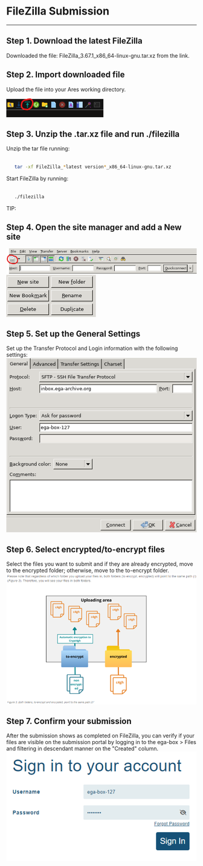 # FileZilla Submission


------------------------

## Step 1. Download the latest FileZilla

Downloaded the file: FileZilla_3.67.1_x86_64-linux-gnu.tar.xz from the link.

## Step 2. Import downloaded file

Upload the file into your Ares working directory.

![Upload icon in the Ares](images/Upload.png)

## Step 3. Unzip the .tar.xz file and run ./filezilla

Unzip the tar file running:
```bash

   tar -xf FileZilla_*latest version*_x86_64-linux-gnu.tar.xz 
```
Start FileZilla by running:
```bash

   ./filezilla 
```
TIP:
## Step 4. Open the site manager and add a New site
![Site manager icon highlighted](images/SiteManager.png)
![Site manager options](images/Options.png)

## Step 5. Set up the General Settings
Set up the Transfer Protocol and Login information with the following settings:
![General settings for transfer protocol and login](images/Settings.png)

## Step 6. Select encrypted/to-encrypt files 
Select the files you want to submit and if they are already encrypted, move to the encrypted folder; otherwise, move to the to-encrypt folder.
![encrypted/to-encrypt folders](images/encrypted.png)

## Step 7. Confirm your submission
After the submission shows as completed on FileZilla, you can verify if your files are visible on the submission portal by logging in to the ega-box > Files and filtering in descendant manner on the "Created" column. 
![Login information EGA](images/Login.png)

